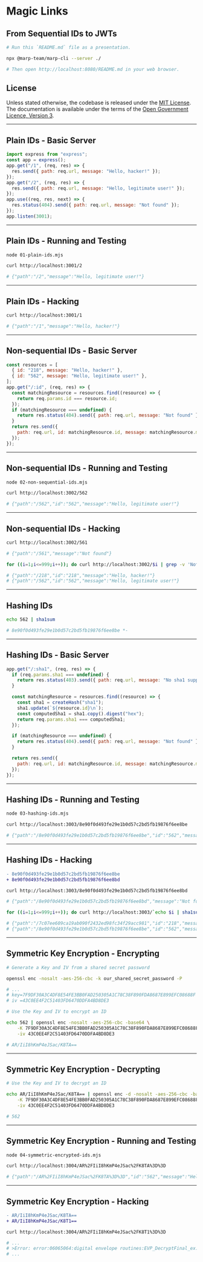 # Magic Links

## From Sequential IDs to JWTs

```sh
# Run this `README.md` file as a presentation.

npx @marp-team/marp-cli --server ./

# Then open http://localhost:8080/README.md in your web browser.
```

## License

Unless stated otherwise, the codebase is released under the [MIT License](LICENSE.txt). The documentation is available under the terms of the [Open Government Licence, Version 3](LICENSE-OGL.txt).

---

## Plain IDs - Basic Server

```js
import express from "express";
const app = express();
app.get("/1", (req, res) => {
  res.send({ path: req.url, message: "Hello, hacker!" });
});
app.get("/2", (req, res) => {
  res.send({ path: req.url, message: "Hello, legitimate user!" });
});
app.use((req, res, next) => {
  res.status(404).send({ path: req.url, message: "Not found" });
});
app.listen(3001);
```

---

## Plain IDs - Running and Testing

```sh
node 01-plain-ids.mjs
```

```sh
curl http://localhost:3001/2

# {"path":"/2","message":"Hello, legitimate user!"}
```

---

## Plain IDs - Hacking

```sh
curl http://localhost:3001/1

# {"path":"/1","message":"Hello, hacker!"}
```

---

## Non-sequential IDs - Basic Server

```js
const resources = [
  { id: "218", message: "Hello, hacker!" },
  { id: "562", message: "Hello, legitimate user!" },
];
app.get("/:id", (req, res) => {
  const matchingResource = resources.find((resource) => {
    return req.params.id === resource.id;
  });
  if (matchingResource === undefined) {
    return res.status(404).send({ path: req.url, message: "Not found" });
  }
  return res.send({
    path: req.url, id: matchingResource.id, message: matchingResource.message
  });
});
```

---

## Non-sequential IDs - Running and Testing

```sh
node 02-non-sequential-ids.mjs
```

```sh
curl http://localhost:3002/562

# {"path":"/562","id":"562","message":"Hello, legitimate user!"}
```

---

## Non-sequential IDs - Hacking

```sh
curl http://localhost:3002/561

# {"path":"/561","message":"Not found"}
```

```sh
for ((i=1;i<=999;i++)); do curl http://localhost:3002/$i | grep -v 'Not found'; done

# {"path":"/218","id":"218","message":"Hello, hacker!"}
# {"path":"/562","id":"562","message":"Hello, legitimate user!"}
```

---

## Hashing IDs

```sh
echo 562 | sha1sum

# 8e90f0d493fe29e1b0d57c2bd5fb19876f6ee8be *-
```

---

## Hashing IDs - Basic Server

```js
app.get("/:sha1", (req, res) => {
  if (req.params.sha1 === undefined) {
    return res.status(403).send({ path: req.url, message: "No sha1 supplied." });
  }

  const matchingResource = resources.find((resource) => {
    const sha1 = createHash("sha1");
    sha1.update(`${resource.id}\n`);
    const computedSha1 = sha1.copy().digest("hex");
    return req.params.sha1 === computedSha1;
  });

  if (matchingResource === undefined) {
    return res.status(404).send({ path: req.url, message: "Not found" });
  }

  return res.send({
    path: req.url, id: matchingResource.id, message: matchingResource.message
  });
});
```

---

## Hashing IDs - Running and Testing

```sh
node 03-hashing-ids.mjs
```

```sh
curl http://localhost:3003/8e90f0d493fe29e1b0d57c2bd5fb19876f6ee8be

# {"path":"/8e90f0d493fe29e1b0d57c2bd5fb19876f6ee8be","id":"562","message":"Hello, legitimate user!"}
```

---

## Hashing IDs - Hacking

```diff
- 8e90f0d493fe29e1b0d57c2bd5fb19876f6ee8be
+ 8e90f0d493fe29e1b0d57c2bd5fb19876f6ee8bd
```

```sh
curl http://localhost:3003/8e90f0d493fe29e1b0d57c2bd5fb19876f6ee8bd

# {"path":"/8e90f0d493fe29e1b0d57c2bd5fb19876f6ee8bd","message":"Not found"}
```

```sh
for ((i=1;i<=999;i++)); do curl http://localhost:3003/`echo $i | sha1sum` | grep -v 'Not found'; done

# {"path":"/7c07ee609ca19ab090f2432ed98fc34f29acc981","id":"218","message":"Hello, hacker!"}
# {"path":"/8e90f0d493fe29e1b0d57c2bd5fb19876f6ee8be","id":"562","message":"Hello, legitimate user!"}
```

---

## Symmetric Key Encryption - Encrypting

```sh
# Generate a Key and IV from a shared secret password

openssl enc -nosalt -aes-256-cbc -k our_shared_secret_password -P

# ...
# key=7F9DF30A3C4DF8E54FE3BB0FAD250305A1C78C38F890FDA8687E899EFC08688F
# iv =43C0EE4F2C51403FD6470DDFA4BD8DE3
```

```sh
# Use the Key and IV to encrypt an ID

echo 562 | openssl enc -nosalt -aes-256-cbc -base64 \
    -K 7F9DF30A3C4DF8E54FE3BB0FAD250305A1C78C38F890FDA8687E899EFC08688F \
    -iv 43C0EE4F2C51403FD6470DDFA4BD8DE3

# AR/IiI8hKmP4eJSac/K8TA==
```

---

## Symmetric Key Encryption - Decrypting

```sh
# Use the Key and IV to decrypt an ID

echo AR/IiI8hKmP4eJSac/K8TA== | openssl enc -d -nosalt -aes-256-cbc -base64 \
    -K 7F9DF30A3C4DF8E54FE3BB0FAD250305A1C78C38F890FDA8687E899EFC08688F \
    -iv 43C0EE4F2C51403FD6470DDFA4BD8DE3

# 562
```

---

## Symmetric Key Encryption - Running and Testing

```sh
node 04-symmetric-encrypted-ids.mjs
```

```sh
curl http://localhost:3004/AR%2FIiI8hKmP4eJSac%2FK8TA%3D%3D

# {"path":"/AR%2FIiI8hKmP4eJSac%2FK8TA%3D%3D","id":"562","message":"Hello, legitimate user!"}
```

---

## Symmetric Key Encryption - Hacking

```diff
- AR/IiI8hKmP4eJSac/K8TA==
+ AR/IiI8hKmP4eJSac/K8T1==
```

```sh
curl http://localhost:3004/AR%2FIiI8hKmP4eJSac%2FK8T1%3D%3D

# ...
# >Error: error:06065064:digital envelope routines:EVP_DecryptFinal_ex:bad decrypt
# ...
```

